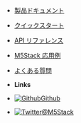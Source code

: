 - [製品ドキュメント](ja/product_documents)
- [クイックスタート](ja/quick_start)
- [API リファレンス](ja/api_reference)
- [M5Stack 応用例](ja/m5stack_cases)
- [よくある質問](ja/faq)

- **Links**
- [![Github](https://icongram.jgog.in/simple/github.svg?color=808080&size=16)Github](https://github.com/watson8544/M5Stack-Documentation-docsify)
- [![Twitter](https://icongram.jgog.in/simple/twitter.svg?colored&size=16)@M5Stack](http://twitter.com/M5Stack)
